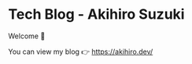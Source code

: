 # Tech Blog - Akihiro Suzuki

Welcome :wave:

You can view my blog :point_right: https://akihiro.dev/
